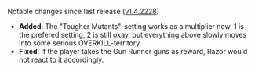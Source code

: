 Notable changes since last release ([v1.4.2228](https://github.com/rotators/Fo1in2/releases/tag/v1.4.2228))

- **Added**: The "Tougher Mutants"-setting works as a multiplier now. 1 is the prefered setting, 2 is still okay, but everything above slowly moves into some serious OVERKILL-territory.
- **Fixed**: If the player takes the Gun Runner guns as reward, Razor would not react to it accordingly.
